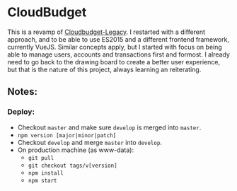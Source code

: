 # CloudBudget

This is a revamp of [Cloudbudget-Legacy](https://github.com/mattjdev/cloudbudget-legacy).
I restarted with a different approach, and to be able to use ES2015 and a different frontend framework, currently VueJS.
Similar concepts apply, but I started with focus on being able to manage users, accounts and transactions first and formost.
I already need to go back to the drawing board to create a better user experience, but that is the nature of this project, always learning an reiterating.


## Notes: 

### Deploy:

* Checkout `master` and make sure `develop` is merged into `master`.
* `npm version [major|minor|patch]`
* Checkout `develop` and merge `master` into `develop`.
* On production machine (as www-data):
  * `git pull`
  * `git checkout tags/v[version]`
  * `npm install`
  * `npm start`
